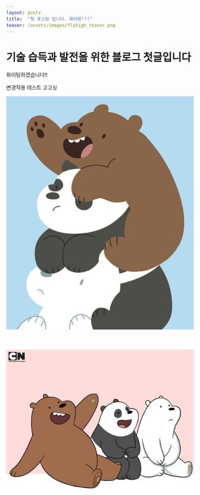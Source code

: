 ```yaml
---
layout: posts
title:  "첫 포스팅 입니다. 화이팅!!!"
teaser: /assets/images/flyhigh_teaser.png
---
```


# 기술 습득과 발전을 위한 블로그 첫글입니다

화이팅하겠습니다!!

변경적용 테스트 고고싱

![위베베](../images/2022-03-03-first/위베베.png) <br><br><br><br>
![위베베2](../images/2022-03-03-first/위베베2.png)